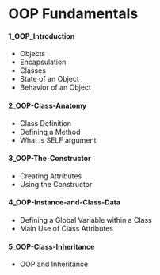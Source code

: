 # OOP Fundamentals

#### 1_OOP_Introduction

- Objects
- Encapsulation
- Classes
- State of an Object
- Behavior of an Object

#### 2_OOP-Class-Anatomy

- Class Definition
- Defining a Method
- What is SELF argument

#### 3_OOP-The-Constructor

- Creating Attributes
- Using the Constructor

#### 4_OOP-Instance-and-Class-Data

- Defining a Global Variable within a Class
- Main Use of Class Attributes

#### 5_OOP-Class-Inheritance

- OOP and Inheritance